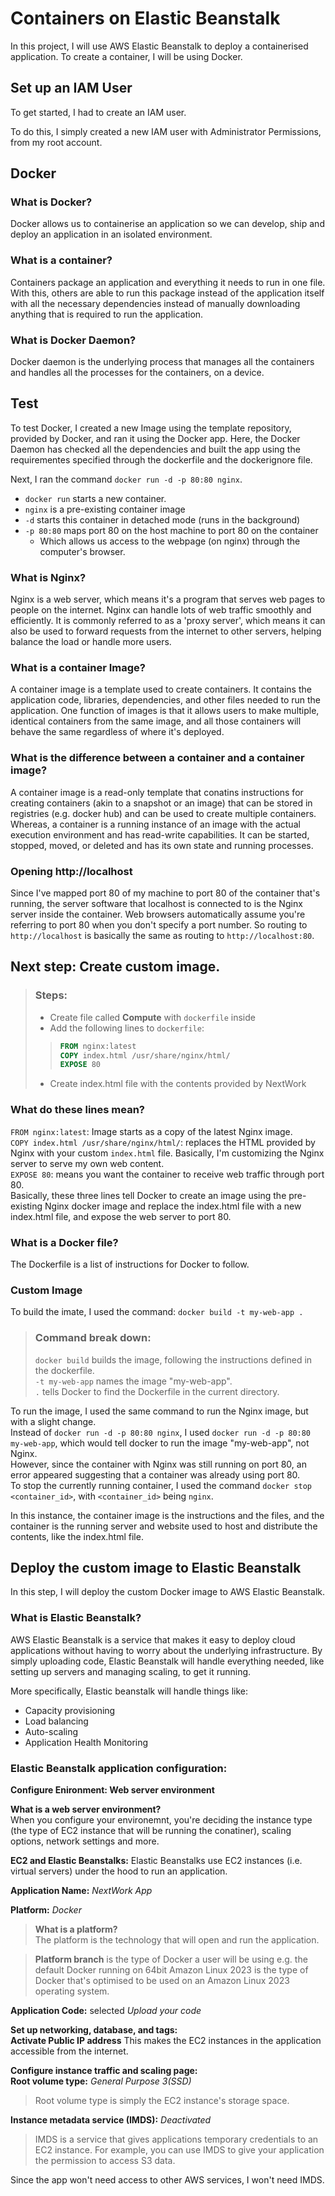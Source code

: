 # Containers on Elastic Beanstalk

In this project, I will use AWS Elastic Beanstalk to deploy a containerised application. To create a container, I will be using Docker.

## Set up an IAM User

To get started, I had to create an IAM user.

To do this, I simply created a new IAM user with Administrator Permissions, from my root account.

## Docker

### What is Docker?

Docker allows us to containerise an application so we can develop, ship and deploy an application in an isolated environment.

### What is a container?

Containers package an application and everything it needs to run in one file. With this, others are able to run this package instead of the application itself with all the necessary dependencies instead of manually downloading anything that is required to run the application.

### What is Docker Daemon?

Docker daemon is the underlying process that manages all the containers and handles all the processes for the containers, on a device.

## Test

To test Docker, I created a new Image using the template repository, provided by Docker, and ran it using the Docker app. Here, the Docker Daemon has checked all the dependencies and built the app using the requirementes specified through the dockerfile and the dockerignore file.

Next, I ran the command `docker run -d -p 80:80 nginx`.

- `docker run` starts a new container.
- `nginx` is a pre-existing container image
- `-d` starts this container in detached mode (runs in the background)
- `-p 80:80` maps port 80 on the host machine to port 80 on the container
  - Which allows us access to the webpage (on nginx) through the computer's browser.

### What is Nginx?

Nginx is a web server, which means it's a program that serves web pages to people on the internet. Nginx can handle lots of web traffic smoothly and efficiently. It is commonly referred to as a 'proxy server', which means it can also be used to forward requests from the internet to other servers, helping balance the load or handle more users.

### What is a container Image?

A container image is a template used to create containers. It contains the application code, libraries, dependencies, and other files needed to run the application. One function of images is that it allows users to make multiple, identical containers from the same image, and all those containers will behave the same regardless of where it's deployed.

### What is the difference between a container and a container image?

A container image is a read-only template that conatins instructions for creating containers (akin to a snapshot or an image) that can be stored in registries (e.g. docker hub) and can be used to create multiple containers.  
Whereas, a container is a running instance of an image with the actual execution environment and has read-write capabilities. It can be started, stopped, moved, or deleted and has its own state and running processes.

### Opening http://localhost

Since I've mapped port 80 of my machine to port 80 of the container that's running, the server software that localhost is connected to is the Nginx server inside the container. Web browsers automatically assume you're referring to port 80 when you don't specify a port number. So routing to `http://localhost` is basically the same as routing to `http://localhost:80`.

## Next step: Create custom image.

> ### Steps:
>
> - Create file called **Compute** with `dockerfile` inside
> - Add the following lines to `dockerfile`:
>
> > ```dockerfile
> > FROM nginx:latest
> > COPY index.html /usr/share/nginx/html/
> > EXPOSE 80
> > ```
>
> - Create index.html file with the contents provided by NextWork

### What do these lines mean?

`FROM nginx:latest`: Image starts as a copy of the latest Nginx image.  
`COPY index.html /usr/share/nginx/html/`: replaces the HTML provided by Nginx with your custom `index.html` file. Basically, I'm customizing the Nginx server to serve my own web content.  
`EXPOSE 80`: means you want the container to receive web traffic through port 80.  
Basically, these three lines tell Docker to create an image using the pre-existing Nginx docker image and replace the index.html file with a new index.html file, and expose the web server to port 80.

### What is a Docker file?

The Dockerfile is a list of instructions for Docker to follow.

### Custom Image

To build the imate, I used the command: `docker build -t my-web-app .`

> ### Command break down:
>
> `docker build` builds the image, following the instructions defined in the dockerfile.  
>  `-t my-web-app` names the image "my-web-app".  
>  `.` tells Docker to find the Dockerfile in the current directory.

To run the image, I used the same command to run the Nginx image, but with a slight change.  
Instead of `docker run -d -p 80:80 nginx`, I used `docker run -d -p 80:80 my-web-app`, which would tell docker to run the image "my-web-app", not Nginx.  
However, since the container with Nginx was still running on port 80, an error appeared suggesting that a container was already using port 80.  
To stop the currently running container, I used the command `docker stop <container_id>`, with `<container_id>` being `nginx`.

In this instance, the container image is the instructions and the files, and the container is the running server and website used to host and distribute the contents, like the index.html file.

## Deploy the custom image to Elastic Beanstalk

In this step, I will deploy the custom Docker image to AWS Elastic Beanstalk.

### What is Elastic Beanstalk?

AWS Elastic Beanstalk is a service that makes it easy to deploy cloud applications without having to worry about the underlying infrastructure. By simply uploading code, Elastic Beanstalk will handle everything needed, like setting up servers and managing scaling, to get it running.

More specifically, Elastic beanstalk will handle things like:

- Capacity provisioning
- Load balancing
- Auto-scaling
- Application Health Monitoring

### Elastic Beanstalk application configuration:

**Configure Enironment: Web server environment**

**What is a web server environment?**  
When you configure your environemnt, you're deciding the instance type (the type of EC2 instance that will be running the conatiner), scaling options, network settings and more.

**EC2 and Elastic Beanstalks:**
Elastic Beanstalks use EC2 instances (i.e. virtual servers) under the hood to run an application.

**Application Name:** _NextWork App_

**Platform:** _Docker_

> **What is a platform?**  
> The platform is the technology that will open and run the application.

> **Platform branch** is the type of Docker a user will be using e.g. the default Docker running on 64bit Amazon Linux 2023 is the type of Docker that's optimised to be used on an Amazon Linux 2023 operating system.

**Application Code:** selected _Upload your code_

**Set up networking, database, and tags:**  
**Activate Public IP address**
This makes the EC2 instances in the application accessible from the internet.

**Configure instance traffic and scaling page:**  
 **Root volume type:** _General Purpose 3(SSD)_

> Root volume type is simply the EC2 instance's storage space.

**Instance metadata service (IMDS):** _Deactivated_

> IMDS is a service that gives applications temporary credentials to an EC2 instance. For example, you can use IMDS to give your application the permission to access S3 data.

Since the app won't need access to other AWS services, I won't need IMDS.
